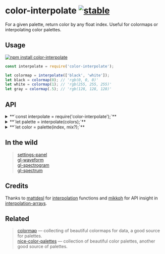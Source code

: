 # color-interpolate [![stable](http://badges.github.io/stability-badges/dist/stable.svg)](http://github.com/badges/stability-badges)

For a given palette, return color by any float index. Useful for colormaps or interpolating color palettes.

## Usage

[![npm install color-interpolate](https://nodei.co/npm/color-interpolate.png?mini=true)](https://npmjs.org/package/color-interpolate/)

```js
const interpolate = require('color-interpolate');

let colormap = interpolate(['black', 'white']);
let black = colormap(0); // 'rgb(0, 0, 0)'
let white = colormap(1); // 'rgb(255, 255, 255)'
let gray = colormap(.5); // 'rgb(128, 128, 128)'
```

## API

<details><summary>**`const interpolate = require('color-interpolate');`**</summary>

`interpolate` is a color interpolator constructor - pass it an array with colors in any format and it will return a function which by any float index will return color, just like a colormap.

</details>
<details><summary>**`let palette = interpolate(colors);`**</summary>

Create interpolator from the palette. Colors is a list of color values in any format: css color string, array with rgb channel values, object with `r`, `g`, `b` or `h`, `s`, `l` channel values or even a number, see [color-parse](https://npmjs.org/color-parse) for the reference.

Example:

```js
const palettes = require('nice-color-palettes');
const interpolate = require('color-interpolate');

let palette = interpolate(palettes[32]);

let activeColor = palette(.2); // 'rgb(51, 23 47)'
let background = palette(1); // 'rgb(255, 255, 255)'
let foreground = palette(0); // 'rgb(0, 0, 0)'
```

</details>
<details><summary>**`let color = palette(index, mix?);`**</summary>

Get interpolated color from palette by `index` value within `0..1` range. Pass optional `mix` function to use custom interpolator, by default [lerp](https://npmjs.org/package/lerp) is used.

</details>

## In the wild

> [settings-panel](https://github.com/dfcreative/settings-panel)<br/>
> [gl-waveform](https://github.com/audio-lab/gl-waveform)<br/>
> [gl-spectrogram](https://github.com/audio-lab/gl-spectrogram)<br/>
> [gl-spectrum](https://github.com/audio-lab/gl-spectrum)<br/>

## Credits

Thanks to [mattdesl](https://github.com/mattdesl/) for [interpolation](https://github.com/mattdesl/interpolation) functions and [mikkoh](https://github.com/mikkoh/) for API insight in [interpolation-arrays](https://github.com/jam3/interpolation-arrays).

## Related

> [colormap](https://github.com/bpostlethwaite/colormap) — collecting of beautiful colormaps for data, a good source for palettes.<br/>
> [nice-color-palettes](https://github.com/jam3/nice-color-palettes) — collection of beautiful color palettes, another good source of palettes.<br/>

